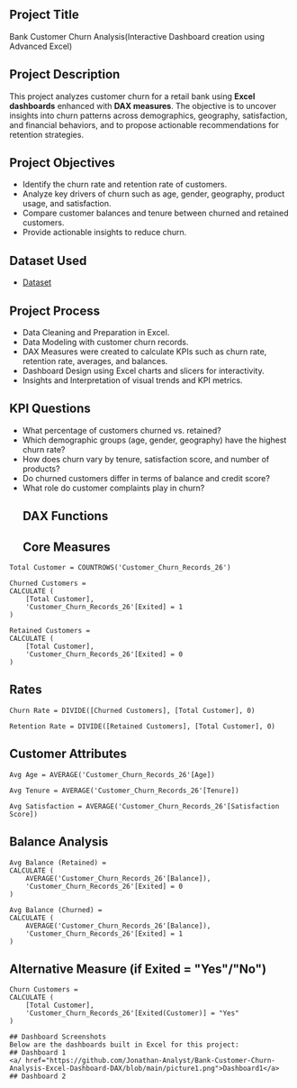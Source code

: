 ## Project Title
Bank Customer Churn Analysis(Interactive Dashboard creation using Advanced Excel)
## Project Description
This project analyzes customer churn for a retail bank using **Excel dashboards** enhanced with **DAX measures**. The objective is to uncover insights into churn patterns across demographics, geography, satisfaction, and financial behaviors, and to propose actionable recommendations for retention strategies.
## Project Objectives
- Identify the churn rate and retention rate of customers.
- Analyze key drivers of churn such as age, gender, geography, product usage, and satisfaction.
- Compare customer balances and tenure between churned and retained customers.
- Provide actionable insights to reduce churn.
## Dataset Used
- <a href="https://github.com/Jonathan-Analyst/Bank-Customer-Churn-Analysis-Excel-Dashboard-DAX/blob/main/bank%20churn.xlsx">Dataset</a>
## Project Process
- Data Cleaning and Preparation in Excel.
- Data Modeling with customer churn records.
- DAX Measures were created to calculate KPIs such as churn rate, retention rate, averages, and balances.
- Dashboard Design using Excel charts and slicers for interactivity.
- Insights and Interpretation of visual trends and KPI metrics.
## KPI Questions
- What percentage of customers churned vs. retained?
- Which demographic groups (age, gender, geography) have the highest churn rate?
- How does churn vary by tenure, satisfaction score, and number of products?
- Do churned customers differ in terms of balance and credit score?
- What role do customer complaints play in churn?
  ## DAX Functions
  ## Core Measures
```DAX
Total Customer = COUNTROWS('Customer_Churn_Records_26')

Churned Customers = 
CALCULATE (
    [Total Customer],
    'Customer_Churn_Records_26'[Exited] = 1
)

Retained Customers = 
CALCULATE (
    [Total Customer],
    'Customer_Churn_Records_26'[Exited] = 0
)
```
## Rates
```DAX
Churn Rate = DIVIDE([Churned Customers], [Total Customer], 0)

Retention Rate = DIVIDE([Retained Customers], [Total Customer], 0)
```
## Customer Attributes
```DAX
Avg Age = AVERAGE('Customer_Churn_Records_26'[Age])

Avg Tenure = AVERAGE('Customer_Churn_Records_26'[Tenure])

Avg Satisfaction = AVERAGE('Customer_Churn_Records_26'[Satisfaction Score])
```
## Balance Analysis
```DAX
Avg Balance (Retained) = 
CALCULATE (
    AVERAGE('Customer_Churn_Records_26'[Balance]),
    'Customer_Churn_Records_26'[Exited] = 0
)

Avg Balance (Churned) = 
CALCULATE (
    AVERAGE('Customer_Churn_Records_26'[Balance]),
    'Customer_Churn_Records_26'[Exited] = 1
)
```
## Alternative Measure (if Exited = "Yes"/"No")
```DAX
Churn Customers = 
CALCULATE (
    [Total Customer],
    'Customer_Churn_Records_26'[Exited(Customer)] = "Yes"
)

## Dashboard Screenshots
Below are the dashboards built in Excel for this project:
## Dashboard 1
<a/ href="https://github.com/Jonathan-Analyst/Bank-Customer-Churn-Analysis-Excel-Dashboard-DAX/blob/main/picture1.png">Dashboard1</a>
## Dashboard 2



